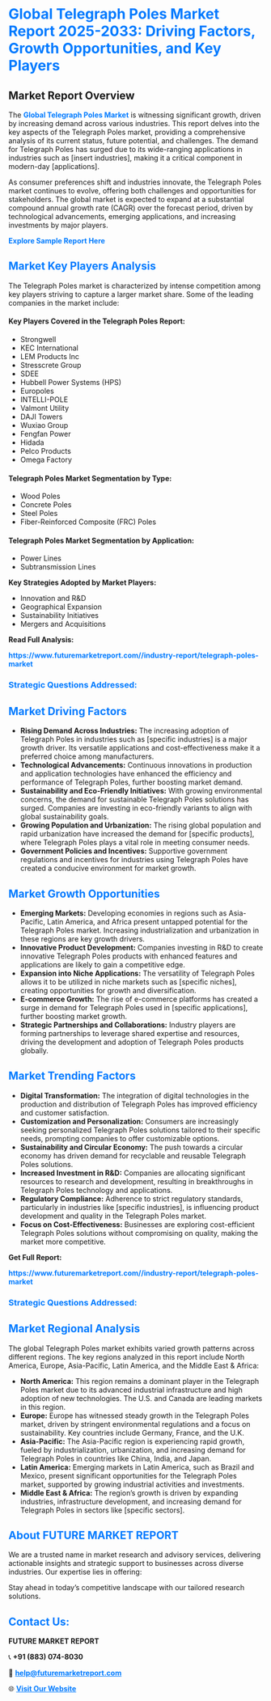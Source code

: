 <h1 style="color: #007BFF;">Global Telegraph Poles Market Report 2025-2033: Driving Factors, Growth Opportunities, and Key Players</h1>

<section id="overview">
<h2>Market Report Overview</h2>
<p>The <a href="https://www.futuremarketreport.com//industry-report/telegraph-poles-market" style="color: #007BFF; text-decoration: none;"><strong>Global Telegraph Poles Market</strong></a> is witnessing significant growth, driven by increasing demand across various industries. This report delves into the key aspects of the Telegraph Poles market, providing a comprehensive analysis of its current status, future potential, and challenges. The demand for Telegraph Poles has surged due to its wide-ranging applications in industries such as [insert industries], making it a critical component in modern-day [applications].</p>
<p>As consumer preferences shift and industries innovate, the Telegraph Poles market continues to evolve, offering both challenges and opportunities for stakeholders. The global market is expected to expand at a substantial compound annual growth rate (CAGR) over the forecast period, driven by technological advancements, emerging applications, and increasing investments by major players.</p>
</section>

<section id="overview">
<p><a href="https://www.futuremarketreport.com//request-sample/reportId=81942" style="color: #007BFF; text-decoration: none;"><strong>Explore Sample Report Here</strong></a></p>
</section>

<section id="key-players">
<h2 style="color: #007BFF;">Market Key Players Analysis</h2>
<p>The Telegraph Poles market is characterized by intense competition among key players striving to capture a larger market share. Some of the leading companies in the market include:</p>
<h4>Key Players Covered in the Telegraph Poles Report:</h4>
<ul><li>Strongwell</li><li>KEC International</li><li>LEM Products Inc</li><li>Stresscrete Group</li><li>SDEE</li><li>Hubbell Power Systems (HPS)</li><li>Europoles</li><li>INTELLI-POLE</li><li>Valmont Utility</li><li>DAJI Towers</li><li>Wuxiao Group</li><li>Fengfan Power</li><li>Hidada</li><li>Pelco Products</li><li>Omega Factory</li></ul>
<h4>Telegraph Poles Market Segmentation by Type:</h4>
<ul><li>Wood Poles</li><li>Concrete Poles</li><li>Steel Poles</li><li>Fiber-Reinforced Composite (FRC) Poles</li></ul>

<h4>Telegraph Poles Market Segmentation by Application:</h4>
<ul><li>Power Lines</li><li>Subtransmission Lines</li></ul>
<p><strong>Key Strategies Adopted by Market Players:</strong></p>
<ul>
<li>Innovation and R&D</li>
<li>Geographical Expansion</li>
<li>Sustainability Initiatives</li>
<li>Mergers and Acquisitions</li>
</ul>
</section>

<section>
<p><strong>Read Full Analysis: </strong></p><a href="https://www.futuremarketreport.com//industry-report/telegraph-poles-market" style="color: #007BFF; text-decoration: none;"><strong>https://www.futuremarketreport.com//industry-report/telegraph-poles-market</strong></a>
<h3 style="color: #007BFF;">Strategic Questions Addressed:</h3>
</section>

<section id="driving-factors">
<h2 style="color: #007BFF;">Market Driving Factors</h2>
<ul>
<li><strong>Rising Demand Across Industries:</strong> The increasing adoption of Telegraph Poles in industries such as [specific industries] is a major growth driver. Its versatile applications and cost-effectiveness make it a preferred choice among manufacturers.</li>
<li><strong>Technological Advancements:</strong> Continuous innovations in production and application technologies have enhanced the efficiency and performance of Telegraph Poles, further boosting market demand.</li>
<li><strong>Sustainability and Eco-Friendly Initiatives:</strong> With growing environmental concerns, the demand for sustainable Telegraph Poles solutions has surged. Companies are investing in eco-friendly variants to align with global sustainability goals.</li>
<li><strong>Growing Population and Urbanization:</strong> The rising global population and rapid urbanization have increased the demand for [specific products], where Telegraph Poles plays a vital role in meeting consumer needs.</li>
<li><strong>Government Policies and Incentives:</strong> Supportive government regulations and incentives for industries using Telegraph Poles have created a conducive environment for market growth.</li>
</ul>
</section>

<section id="growth-opportunities">
<h2 style="color: #007BFF;">Market Growth Opportunities</h2>
<ul>
<li><strong>Emerging Markets:</strong> Developing economies in regions such as Asia-Pacific, Latin America, and Africa present untapped potential for the Telegraph Poles market. Increasing industrialization and urbanization in these regions are key growth drivers.</li>
<li><strong>Innovative Product Development:</strong> Companies investing in R&D to create innovative Telegraph Poles products with enhanced features and applications are likely to gain a competitive edge.</li>
<li><strong>Expansion into Niche Applications:</strong> The versatility of Telegraph Poles allows it to be utilized in niche markets such as [specific niches], creating opportunities for growth and diversification.</li>
<li><strong>E-commerce Growth:</strong> The rise of e-commerce platforms has created a surge in demand for Telegraph Poles used in [specific applications], further boosting market growth.</li>
<li><strong>Strategic Partnerships and Collaborations:</strong> Industry players are forming partnerships to leverage shared expertise and resources, driving the development and adoption of Telegraph Poles products globally.</li>
</ul>
</section>

<section id="trending-factors">
<h2 style="color: #007BFF;">Market Trending Factors</h2>
<ul>
<li><strong>Digital Transformation:</strong> The integration of digital technologies in the production and distribution of Telegraph Poles has improved efficiency and customer satisfaction.</li>
<li><strong>Customization and Personalization:</strong> Consumers are increasingly seeking personalized Telegraph Poles solutions tailored to their specific needs, prompting companies to offer customizable options.</li>
<li><strong>Sustainability and Circular Economy:</strong> The push towards a circular economy has driven demand for recyclable and reusable Telegraph Poles solutions.</li>
<li><strong>Increased Investment in R&D:</strong> Companies are allocating significant resources to research and development, resulting in breakthroughs in Telegraph Poles technology and applications.</li>
<li><strong>Regulatory Compliance:</strong> Adherence to strict regulatory standards, particularly in industries like [specific industries], is influencing product development and quality in the Telegraph Poles market.</li>
<li><strong>Focus on Cost-Effectiveness:</strong> Businesses are exploring cost-efficient Telegraph Poles solutions without compromising on quality, making the market more competitive.</li>
</ul>
</section>

<section>
<p><strong>Get Full Report: </strong></p><a href="https://www.futuremarketreport.com//industry-report/telegraph-poles-market" style="color: #007BFF; text-decoration: none;"><strong>https://www.futuremarketreport.com//industry-report/telegraph-poles-market</strong></a>
<h3 style="color: #007BFF;">Strategic Questions Addressed:</h3>
</section>


<section id="regional-analysis">
<h2 style="color: #007BFF;">Market Regional Analysis</h2>
<p>The global Telegraph Poles market exhibits varied growth patterns across different regions. The key regions analyzed in this report include North America, Europe, Asia-Pacific, Latin America, and the Middle East & Africa:</p>
<ul>
<li><strong>North America:</strong> This region remains a dominant player in the Telegraph Poles market due to its advanced industrial infrastructure and high adoption of new technologies. The U.S. and Canada are leading markets in this region.</li>
<li><strong>Europe:</strong> Europe has witnessed steady growth in the Telegraph Poles market, driven by stringent environmental regulations and a focus on sustainability. Key countries include Germany, France, and the U.K.</li>
<li><strong>Asia-Pacific:</strong> The Asia-Pacific region is experiencing rapid growth, fueled by industrialization, urbanization, and increasing demand for Telegraph Poles in countries like China, India, and Japan.</li>
<li><strong>Latin America:</strong> Emerging markets in Latin America, such as Brazil and Mexico, present significant opportunities for the Telegraph Poles market, supported by growing industrial activities and investments.</li>
<li><strong>Middle East & Africa:</strong> The region’s growth is driven by expanding industries, infrastructure development, and increasing demand for Telegraph Poles in sectors like [specific sectors].</li>
</ul>
</section>

<footer>
<h2 style="color: #007BFF;">About FUTURE MARKET REPORT</h2>
<p>We are a trusted name in market research and advisory services, delivering actionable insights and strategic support to businesses across diverse industries. Our expertise lies in offering:</p>

<p>Stay ahead in today’s competitive landscape with our tailored research solutions.</p>

<h2 style="color: #007BFF;">Contact Us:</h2>
<p><strong>FUTURE MARKET REPORT</strong></p>
<p>📞 <strong>+91 (883) 074-8030</strong></p>
<p>📧 <strong><a href="mailto:help@futuremarketreport.com" style="color: #007BFF;">help@futuremarketreport.com</a></strong></p>
<p>🌐 <strong><a href="https://www.futuremarketreport.com/" style="color: #007BFF;">Visit Our Website</a></strong></p>
</footer>